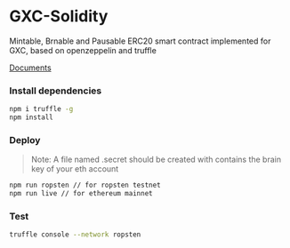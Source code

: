 # GXC-Solidity

Mintable, Brnable and Pausable ERC20 smart contract implemented for GXC, based on openzeppelin and truffle

[Documents](./docs/READEME.md)

### Install dependencies

```bash
npm i truffle -g
npm install
```

### Deploy

> Note: A file named .secret should be created with contains the brain key of your eth account

```bash
npm run ropsten // for ropsten testnet
npm run live // for ethereum mainnet
```

### Test

```bash
truffle console --network ropsten
```
